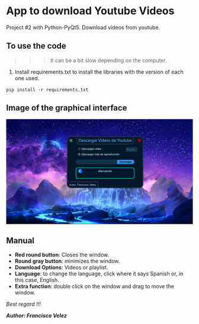 # App to download Youtube Videos

Project #2 with Python-PyQt5. Download videos from youtube.

## To use the code

>>> It can be a bit slow depending on the computer.
    
1. Install requirements.txt to install the libraries with the version of each one used.

```
pip install -r requirements.txt
```

## Image of the graphical interface

![Sample image of the graphical interface](./Image.png)

## Manual

* **Red round button**: Closes the window.
* **Round gray button**: minimizes the window.
* **Download Options**: Videos or playlist.
* **Language**: to change the language, click where it says Spanish or, in this case, English.
* **Extra function**: double click on the window and drag to move the window.

<i>Best regard !!!</i>

**<cite>Author: Francisco Velez</cite>**
